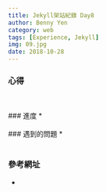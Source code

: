 ```yaml
---
title: Jekyll架站紀錄 Day8
author: Benny Yen
category: web
tags: [Experience, Jekyll]
img: 09.jpg
date: 2018-10-28
---
```

### 心得  

<br>
<br>
### 進度  
* 
<br>
<br>
### 遇到的問題  
* 
<br>
<br>

### 參考網址
* 
